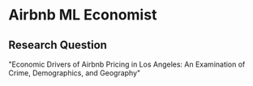 # Airbnb ML Economist

## Research Question

"Economic Drivers of Airbnb Pricing in Los Angeles: An Examination of Crime, Demographics, and Geography"
